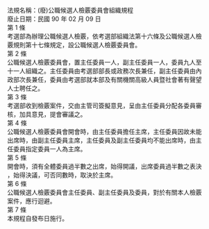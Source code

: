 法規名稱：(廢)公職候選人檢覈委員會組織規程  
廢止日期：民國 90 年 02 月 09 日  
第 1 條  
考選部為辦理公職候選人檢覈，依考選部組織法第十六條及公職候選人檢  
覈規則第十七條規定，設公職候選人檢覈委員會。  
第 2 條  
公職候選人檢覈委員會，置主任委員一人，副主任委員一人，委員九人至  
十一人組織之。主任委員由考選部部長或政務次長兼任，副主任委員由內  
政部次長兼任，委員由考選部就本部及有關機關高級人員暨社會著有聲望  
人士聘任之。  
第 3 條  
考選部收到檢覈案件，交由主管司簽擬意見，呈由主任委員分配各委員審  
核，加具意見，提會審議之。  
第 4 條  
公職候選人檢覈委員會開會時，由主任委員擔任主席，主任委員因故未能  
出席時，由副主任委員主席，主任委員及副主任委員均不能出席時，由主  
任委員指定委員一人為主席。  
第 5 條  
開會時，須有全體委員過半數之出席，始得開議，出席委員過半數之表決  
，始得決議，可否同數時，取決於主席。  
第 6 條  
公職候選人檢覈委員會主任委員、副主任委員及委員，對於有關本人檢覈  
案件，應行迴避。  
第 7 條  
本規程自發布日施行。  


